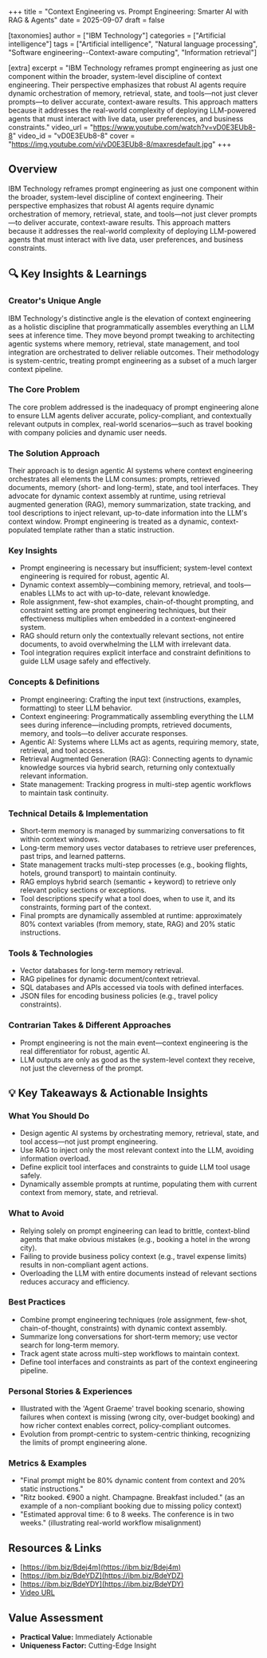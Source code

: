 +++
title = "Context Engineering vs. Prompt Engineering: Smarter AI with RAG & Agents"
date = 2025-09-07
draft = false

[taxonomies]
author = ["IBM Technology"]
categories = ["Artificial intelligence"]
tags = ["Artificial intelligence", "Natural language processing", "Software engineering--Context-aware computing", "Information retrieval"]

[extra]
excerpt = "IBM Technology reframes prompt engineering as just one component within the broader, system-level discipline of context engineering. Their perspective emphasizes that robust AI agents require dynamic orchestration of memory, retrieval, state, and tools—not just clever prompts—to deliver accurate, context-aware results. This approach matters because it addresses the real-world complexity of deploying LLM-powered agents that must interact with live data, user preferences, and business constraints."
video_url = "https://www.youtube.com/watch?v=vD0E3EUb8-8"
video_id = "vD0E3EUb8-8"
cover = "https://img.youtube.com/vi/vD0E3EUb8-8/maxresdefault.jpg"
+++

## Overview

IBM Technology reframes prompt engineering as just one component within the broader, system-level discipline of context engineering. Their perspective emphasizes that robust AI agents require dynamic orchestration of memory, retrieval, state, and tools—not just clever prompts—to deliver accurate, context-aware results. This approach matters because it addresses the real-world complexity of deploying LLM-powered agents that must interact with live data, user preferences, and business constraints.

## 🔍 Key Insights & Learnings

### Creator's Unique Angle
IBM Technology's distinctive angle is the elevation of context engineering as a holistic discipline that programmatically assembles everything an LLM sees at inference time. They move beyond prompt tweaking to architecting agentic systems where memory, retrieval, state management, and tool integration are orchestrated to deliver reliable outcomes. Their methodology is system-centric, treating prompt engineering as a subset of a much larger context pipeline.

### The Core Problem
The core problem addressed is the inadequacy of prompt engineering alone to ensure LLM agents deliver accurate, policy-compliant, and contextually relevant outputs in complex, real-world scenarios—such as travel booking with company policies and dynamic user needs.

### The Solution Approach
Their approach is to design agentic AI systems where context engineering orchestrates all elements the LLM consumes: prompts, retrieved documents, memory (short- and long-term), state, and tool interfaces. They advocate for dynamic context assembly at runtime, using retrieval augmented generation (RAG), memory summarization, state tracking, and tool descriptions to inject relevant, up-to-date information into the LLM's context window. Prompt engineering is treated as a dynamic, context-populated template rather than a static instruction.

### Key Insights
- Prompt engineering is necessary but insufficient; system-level context engineering is required for robust, agentic AI.
- Dynamic context assembly—combining memory, retrieval, and tools—enables LLMs to act with up-to-date, relevant knowledge.
- Role assignment, few-shot examples, chain-of-thought prompting, and constraint setting are prompt engineering techniques, but their effectiveness multiplies when embedded in a context-engineered system.
- RAG should return only the contextually relevant sections, not entire documents, to avoid overwhelming the LLM with irrelevant data.
- Tool integration requires explicit interface and constraint definitions to guide LLM usage safely and effectively.

### Concepts & Definitions
- Prompt engineering: Crafting the input text (instructions, examples, formatting) to steer LLM behavior.
- Context engineering: Programmatically assembling everything the LLM sees during inference—including prompts, retrieved documents, memory, and tools—to deliver accurate responses.
- Agentic AI: Systems where LLMs act as agents, requiring memory, state, retrieval, and tool access.
- Retrieval Augmented Generation (RAG): Connecting agents to dynamic knowledge sources via hybrid search, returning only contextually relevant information.
- State management: Tracking progress in multi-step agentic workflows to maintain task continuity.

### Technical Details & Implementation
- Short-term memory is managed by summarizing conversations to fit within context windows.
- Long-term memory uses vector databases to retrieve user preferences, past trips, and learned patterns.
- State management tracks multi-step processes (e.g., booking flights, hotels, ground transport) to maintain continuity.
- RAG employs hybrid search (semantic + keyword) to retrieve only relevant policy sections or exceptions.
- Tool descriptions specify what a tool does, when to use it, and its constraints, forming part of the context.
- Final prompts are dynamically assembled at runtime: approximately 80% context variables (from memory, state, RAG) and 20% static instructions.

### Tools & Technologies
- Vector databases for long-term memory retrieval.
- RAG pipelines for dynamic document/context retrieval.
- SQL databases and APIs accessed via tools with defined interfaces.
- JSON files for encoding business policies (e.g., travel policy constraints).

### Contrarian Takes & Different Approaches
- Prompt engineering is not the main event—context engineering is the real differentiator for robust, agentic AI.
- LLM outputs are only as good as the system-level context they receive, not just the cleverness of the prompt.

## 💡 Key Takeaways & Actionable Insights

### What You Should Do
- Design agentic AI systems by orchestrating memory, retrieval, state, and tool access—not just prompt engineering.
- Use RAG to inject only the most relevant context into the LLM, avoiding information overload.
- Define explicit tool interfaces and constraints to guide LLM tool usage safely.
- Dynamically assemble prompts at runtime, populating them with current context from memory, state, and retrieval.

### What to Avoid
- Relying solely on prompt engineering can lead to brittle, context-blind agents that make obvious mistakes (e.g., booking a hotel in the wrong city).
- Failing to provide business policy context (e.g., travel expense limits) results in non-compliant agent actions.
- Overloading the LLM with entire documents instead of relevant sections reduces accuracy and efficiency.

### Best Practices
- Combine prompt engineering techniques (role assignment, few-shot, chain-of-thought, constraints) with dynamic context assembly.
- Summarize long conversations for short-term memory; use vector search for long-term memory.
- Track agent state across multi-step workflows to maintain context.
- Define tool interfaces and constraints as part of the context engineering pipeline.

### Personal Stories & Experiences
- Illustrated with the 'Agent Graeme' travel booking scenario, showing failures when context is missing (wrong city, over-budget booking) and how richer context enables correct, policy-compliant outcomes.
- Evolution from prompt-centric to system-centric thinking, recognizing the limits of prompt engineering alone.

### Metrics & Examples
- "Final prompt might be 80% dynamic content from context and 20% static instructions."
- "Ritz booked. €900 a night. Champagne. Breakfast included." (as an example of a non-compliant booking due to missing policy context)
- "Estimated approval time: 6 to 8 weeks. The conference is in two weeks." (illustrating real-world workflow misalignment)

## Resources & Links

- [https://ibm.biz/Bdej4m](https://ibm.biz/Bdej4m)
- [https://ibm.biz/BdeYDZ](https://ibm.biz/BdeYDZ)
- [https://ibm.biz/BdeYDY](https://ibm.biz/BdeYDY)
- [Video URL](https://www.youtube.com/watch?v=vD0E3EUb8-8)

## Value Assessment
- **Practical Value:** Immediately Actionable
- **Uniqueness Factor:** Cutting-Edge Insight

